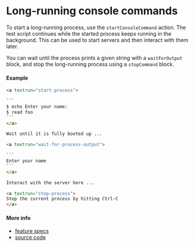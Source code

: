 # Long-running console commands

To start a long-running process, use the `startConsoleCommand` action.
The test script continues while the started process keeps running in the background.
This can be used to start servers and then interact with them later.

You can wait until the process prints a given string with a `waitForOutput` block,
and stop the long-running process using a `stopCommand` block.



#### Example
<a textrun="run-markdown-in-textrun">

```markdown
<a textrun="start-process">

`​``
$ echo Enter your name:
$ read foo
`​``
</a>

Wait until it is fully booted up ...

<a textrun="wait-for-process-output">

`​``
Enter your name
`​``
</a>

Interact with the server here ...

<a textrun="stop-process">
Stop the current process by hitting Ctrl-C
</a>
```
</a>


#### More info

- [feature specs](../../features/activity-types/built-in/start-stop-process/basic.feature)
- [source code](../../src/activity-types/start-process.js)
